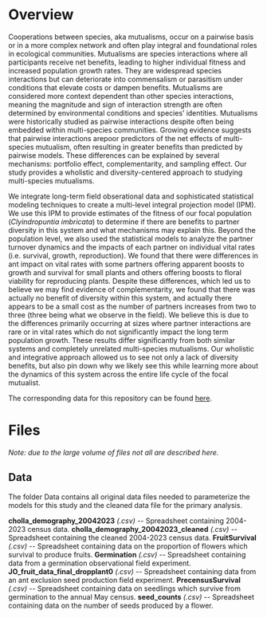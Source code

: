 # Overview

Cooperations between species, aka mutualisms, occur on a pairwise basis or in a more complex network and often play integral and foundational roles in ecological communities. 
Mutualisms are species interactions where all participants receive net benefits, leading to higher individual fitness and increased population growth rates. 
They are widespread species interactions but can deteriorate into commensalism or parasitism under conditions that elevate costs or dampen benefits. 
Mutualisms are considered more context dependent than other species interactions, meaning the magnitude and sign of interaction strength are often determined by environmental conditions and species’ identities.
Mutualisms were historically studied as pairwise interactions despite often being embedded within multi-species communities. 
Growing evidence suggests that pairwise interactions arepoor predictors of the net effects of multi-species mutualism, often resulting in greater benefits than predicted by pairwise models.
These differences can be explained by several mechanisms: portfolio effect, complementarity, and sampling effect. 
Our study provides a wholistic and diversity-centered approach to studying multi-species mutualisms.

We integrate long-term field obserational data and sophisticated statistical modeling techniques to create a multi-level integral projection model (IPM).
We use this IPM to provide estimates of the fitness of our focal population (_Clyindropuntia imbricata_) to determine if there are benefits to partner diversity in this system and what mechanisms may explain this.
Beyond the population level, we also used the statistical models to analyze the partner turnover dynamics and the impacts of each partner on individual vital rates (i.e. survival, growth, reproduction).
We found that there were differences in ant impact on vital rates with some partners offering apparent boosts to growth and survival for small plants and others offering boosts to floral viability for reproducing plants.
Despite these differences, which led us to believe we may find evidence of complementarity, we found that there was actually no benefit of diversity within this system, and actually there appears to be a small cost as the number of partners increases from two to three (three being what we observe in the field).
We believe this is due to the differences primarily occurring at sizes where partner interactions are rare or in vital rates which do not significantly impact the long term population growth.
These results differ significantly from both similar systems and completely unrelated multi-species mutualisms.
Our wholistic and integrative approach allowed us to see not only a lack of diversity benefits, but also pin down why we likely see this while learning more about the dynamics of this system across the entire life cycle of the focal mutualist. 

The corresponding data for this repository can be found [here](https://portal.edirepository.org/nis/mapbrowse?packageid=knb-lter-sev.323.1). 

# Files

*Note: due to the large volume of files not all are described here.*

## Data

The folder Data contains all original data files needed to parameterize the models for this study and the cleaned data file for the primary analysis.

**cholla_demography_20042023** *(.csv)* -- Spreadsheet containing 2004-2023 census data.
**cholla_demography_20042023_cleaned** *(.csv)* -- Spreadsheet containing the cleaned 2004-2023 census data.
**FruitSurvival** *(.csv)* -- Spreadsheet containing data on the proportion of flowers which survival to produce fruits.
**Germination** *(.csv)* -- Spreadsheet containing data from a germination observational field experiment.
**JO_fruit_data_final_dropplant0** *(.csv)* -- Spreadsheet containing data from an ant exclusion seed production field experiment.
**PrecensusSurvival** *(.csv)* -- Spreadsheet containing data on seedlings which survive from germination to the annual May census.
**seed_counts** *(.csv)* -- Spreadsheet containing data on the number of seeds produced by a flower.


